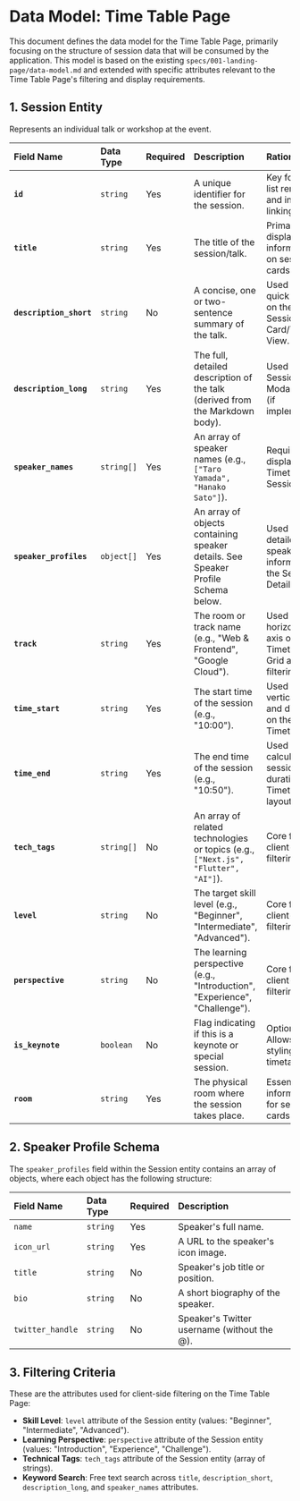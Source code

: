# Data Model: Time Table Page

This document defines the data model for the Time Table Page, primarily focusing on the structure of session data that will be consumed by the application. This model is based on the existing `specs/001-landing-page/data-model.md` and extended with specific attributes relevant to the Time Table Page's filtering and display requirements.

## 1. Session Entity

Represents an individual talk or workshop at the event.

| Field Name | Data Type | Required | Description | Rationale |
| :-- | :-- | :-- | :-- | :-- |
| **`id`** | `string` | Yes | A unique identifier for the session. | Key for React list rendering and internal linking. |
| **`title`** | `string` | Yes | The title of the session/talk. | Primary display information on session cards. |
| **`description_short`** | `string` | No | A concise, one or two-sentence summary of the talk. | Used for quick display on the Session Card/Tile View. |
| **`description_long`** | `string` | Yes | The full, detailed description of the talk (derived from the Markdown body). | Used in the Session Detail Modal/Page (if implemented). |
| **`speaker_names`** | `string[]` | Yes | An array of speaker names (e.g., `["Taro Yamada", "Hanako Sato"]`). | Required for display on the Timetable and Session Card. |
| **`speaker_profiles`** | `object[]` | Yes | An array of objects containing speaker details. See Speaker Profile Schema below. | Used for the detailed speaker information in the Session Detail Modal. |
| **`track`** | `string` | Yes | The room or track name (e.g., "Web & Frontend", "Google Cloud"). | Used for the horizontal axis of the Timetable Grid and filtering. |
| **`time_start`** | `string` | Yes | The start time of the session (e.g., "10:00"). | Used for the vertical axis and display on the Timetable. |
| **`time_end`** | `string` | Yes | The end time of the session (e.g., "10:50"). | Used for calculating session duration and Timetable layout. |
| **`tech_tags`** | `string[]` | No | An array of related technologies or topics (e.g., `["Next.js", "Flutter", "AI"]`). | Core field for client-side filtering. |
| **`level`** | `string` | No | The target skill level (e.g., "Beginner", "Intermediate", "Advanced"). | Core field for client-side filtering. |
| **`perspective`** | `string` | No | The learning perspective (e.g., "Introduction", "Experience", "Challenge"). | Core field for client-side filtering. |
| **`is_keynote`** | `boolean` | No | Flag indicating if this is a keynote or special session. | Optional: Allows special styling on the timetable. |
| **`room`** | `string` | Yes | The physical room where the session takes place. | Essential information for session cards (FR3.5). |

## 2. Speaker Profile Schema

The `speaker_profiles` field within the Session entity contains an array of objects, where each object has the following structure:

| Field Name | Data Type | Required | Description |
| :-- | :-- | :-- | :-- |
| `name` | `string` | Yes | Speaker's full name. |
| `icon_url` | `string` | Yes | A URL to the speaker's icon image. |
| `title` | `string` | No | Speaker's job title or position. |
| `bio` | `string` | No | A short biography of the speaker. |
| `twitter_handle` | `string` | No | Speaker's Twitter username (without the @). |

## 3. Filtering Criteria

These are the attributes used for client-side filtering on the Time Table Page:

- **Skill Level**: `level` attribute of the Session entity (values: "Beginner", "Intermediate", "Advanced").
- **Learning Perspective**: `perspective` attribute of the Session entity (values: "Introduction", "Experience", "Challenge").
- **Technical Tags**: `tech_tags` attribute of the Session entity (array of strings).
- **Keyword Search**: Free text search across `title`, `description_short`, `description_long`, and `speaker_names` attributes.
